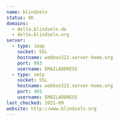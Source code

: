 ```yaml
---
name: blindzeln
status: OK
domains:
  - delta.blindzeln.de
  - delta.blindzeln.org
server:
  - type: imap
    socket: SSL
    hostname: webbox222.server-home.org
    port: 993
    username: EMAILADDRESS
  - type: smtp
    socket: SSL
    hostname: webbox222.server-home.org
    port: 465
    username: EMAILADDRESS
last_checked: 2021-09
website: http://www.blindzeln.org
---
```

